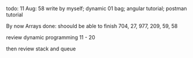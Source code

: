 todo:
11 Aug: 58 write by myself; dynamic 01 bag; angular tutorial; postman tutorial

By now Arrays done: shoould be able to finish 704, 27, 977, 209, 59, 58

review dynamic programming 11 - 20 

then review stack and queue

